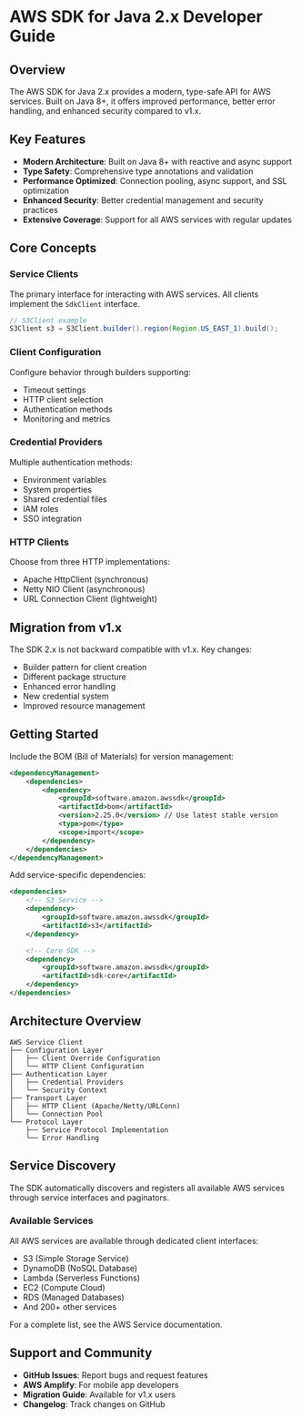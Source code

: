 # AWS SDK for Java 2.x Developer Guide

## Overview

The AWS SDK for Java 2.x provides a modern, type-safe API for AWS services. Built on Java 8+, it offers improved performance, better error handling, and enhanced security compared to v1.x.

## Key Features

- **Modern Architecture**: Built on Java 8+ with reactive and async support
- **Type Safety**: Comprehensive type annotations and validation
- **Performance Optimized**: Connection pooling, async support, and SSL optimization
- **Enhanced Security**: Better credential management and security practices
- **Extensive Coverage**: Support for all AWS services with regular updates

## Core Concepts

### Service Clients
The primary interface for interacting with AWS services. All clients implement the `SdkClient` interface.

```java
// S3Client example
S3Client s3 = S3Client.builder().region(Region.US_EAST_1).build();
```

### Client Configuration
Configure behavior through builders supporting:
- Timeout settings
- HTTP client selection
- Authentication methods
- Monitoring and metrics

### Credential Providers
Multiple authentication methods:
- Environment variables
- System properties
- Shared credential files
- IAM roles
- SSO integration

### HTTP Clients
Choose from three HTTP implementations:
- Apache HttpClient (synchronous)
- Netty NIO Client (asynchronous)
- URL Connection Client (lightweight)

## Migration from v1.x

The SDK 2.x is not backward compatible with v1.x. Key changes:
- Builder pattern for client creation
- Different package structure
- Enhanced error handling
- New credential system
- Improved resource management

## Getting Started

Include the BOM (Bill of Materials) for version management:

```xml
<dependencyManagement>
    <dependencies>
        <dependency>
            <groupId>software.amazon.awssdk</groupId>
            <artifactId>bom</artifactId>
            <version>2.25.0</version> // Use latest stable version
            <type>pom</type>
            <scope>import</scope>
        </dependency>
    </dependencies>
</dependencyManagement>
```

Add service-specific dependencies:

```xml
<dependencies>
    <!-- S3 Service -->
    <dependency>
        <groupId>software.amazon.awssdk</groupId>
        <artifactId>s3</artifactId>
    </dependency>

    <!-- Core SDK -->
    <dependency>
        <groupId>software.amazon.awssdk</groupId>
        <artifactId>sdk-core</artifactId>
    </dependency>
</dependencies>
```

## Architecture Overview

```
AWS Service Client
├── Configuration Layer
│   ├── Client Override Configuration
│   └── HTTP Client Configuration
├── Authentication Layer
│   ├── Credential Providers
│   └── Security Context
├── Transport Layer
│   ├── HTTP Client (Apache/Netty/URLConn)
│   └── Connection Pool
└── Protocol Layer
    ├── Service Protocol Implementation
    └── Error Handling
```

## Service Discovery

The SDK automatically discovers and registers all available AWS services through service interfaces and paginators.

### Available Services

All AWS services are available through dedicated client interfaces:
- S3 (Simple Storage Service)
- DynamoDB (NoSQL Database)
- Lambda (Serverless Functions)
- EC2 (Compute Cloud)
- RDS (Managed Databases)
- And 200+ other services

For a complete list, see the AWS Service documentation.

## Support and Community

- **GitHub Issues**: Report bugs and request features
- **AWS Amplify**: For mobile app developers
- **Migration Guide**: Available for v1.x users
- **Changelog**: Track changes on GitHub